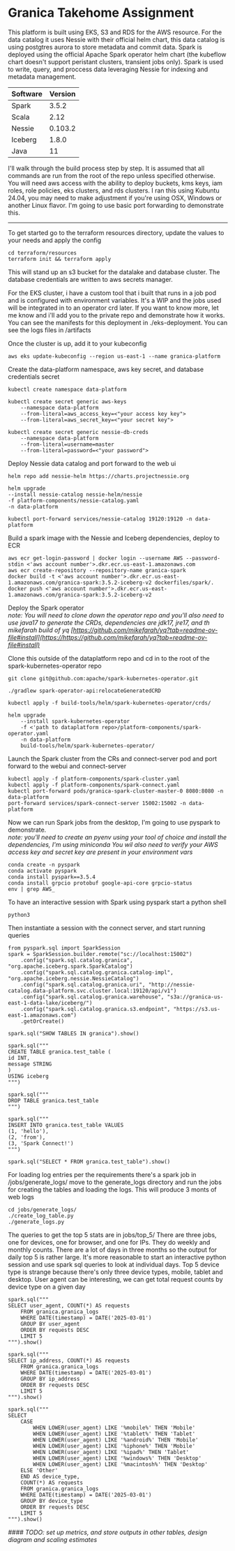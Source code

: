 # Granica Takehome Assignment

This platform is built using EKS, S3 and RDS for the AWS resource. For the data catalog it uses Nessie with their official helm chart, this data catalog is using postgtres aurora to store metadata and commit data. Spark is deployed using the official Apache Spark operator helm chart (the kubeflow chart doesn't support peristant clusters, transient jobs only). Spark is used to write, query, and proccess data leveraging Nessie for indexing and metadata management.


| Software | Version |
| ---------- | --------- |
| Spark    | 3.5.2   |
| Scala    | 2.12    |
| Nessie   | 0.103.2 |
| Iceberg  | 1.8.0   |
| Java     | 11      |

I'll walk through the build process step by step. It is assumed that all commands are run from the root of the repo unless specified otherwise. You will need aws access with the ability to deploy buckets, kms keys, iam roles, role policies, eks clusters, and rds clusters. I ran this using Kubuntu 24.04, you may need to make adjustment if you're using OSX, Windows or another Linux flavor. I'm going to use basic port forwarding to demonstrate this.

---

To get started go to the terraform resources directory, update the values to your needs and apply the config

```
cd terraform/resources
terraform init && terraform apply
```

This will stand up an s3 bucket for the datalake and database cluster. The database credentials are written to aws secrets manager.

For the EKS cluster, i have a custom tool that i built that runs in a job pod and is configured with environment variables. It's a WIP and the jobs used will be integrated in to an operator crd later. If you want to know more, let me know and i'll add you to the private repo and demonstrate how it works. You can see the manifests for this deployment in ./eks-deployment. You can see the logs files in /artifacts

Once the cluster is up, add it to your kubeconfig

`aws eks update-kubeconfig --region us-east-1 --name granica-platform`

Create the data-platform namespace, aws key secret, and database credentials secret

```
kubectl create namespace data-platform

kubectl create secret generic aws-keys
    --namespace data-platform
    --from-literal=aws_access_key=<"your access key key">
    --from-literal=aws_secret_key=<"your secret key">

kubectl create secret generic nessie-db-creds
    --namespace data-platform
    --from-literal=username=master
    --from-literal=password=<"your password">
```

Deploy Nessie data catalog and port forward to the web ui

```
helm repo add nessie-helm https://charts.projectnessie.org

helm upgrade
--install nessie-catalog nessie-helm/nessie
-f platform-components/nessie-catalog.yaml
-n data-platform

kubectl port-forward services/nessie-catalog 19120:19120 -n data-platform
```

Build a spark image with the Nessie and Iceberg dependencies, deploy to ECR

```
aws ecr get-login-password | docker login --username AWS --password-stdin <'aws account number'>.dkr.ecr.us-east-1.amazonaws.com
aws ecr create-repository --repository-name granica-spark
docker build -t <'aws account number'>.dkr.ecr.us-east-1.amazonaws.com/granica-spark:3.5.2-iceberg-v2 dockerfiles/spark/.
docker push <'aws account number'>.dkr.ecr.us-east-1.amazonaws.com/granica-spark:3.5.2-iceberg-v2
```

Deploy the Spark operator<br>
*note: You will need to clone down the operator repo and you'll
also need to use java17 to generate the CRDs, dependencies are
jdk17, jre17, and th mikefarah build of yq
[https://github.com/mikefarah/yq?tab=readme-ov-file#install](https://https://github.com/mikefarah/yq?tab=readme-ov-file#install)*

Clone this outside of the dataplatform repo and cd in to the root of the spark-kubernetes-operator repo

```
git clone git@github.com:apache/spark-kubernetes-operator.git

./gradlew spark-operator-api:relocateGeneratedCRD

kubectl apply -f build-tools/helm/spark-kubernetes-operator/crds/

helm upgrade
    --install spark-kubernetes-operator
    -f <'path to dataplatform repo>/platform-components/spark-operator.yaml
    -n data-platform
    build-tools/helm/spark-kubernetes-operator/
```

Launch the Spark cluster from the CRs and connect-server pod and port forward to the webui and connect-server

```
kubectl apply -f platform-components/spark-cluster.yaml
kubectl apply -f platform-components/spark-connect.yaml
kubectl port-forward pods/granica-spark-cluster-master-0 8080:8080 -n data-platform
port-forward services/spark-connect-server 15002:15002 -n data-platform
```

Now we can run Spark jobs from the desktop, I'm going to use pyspark to demonstrate.<br>
*note: you'll need to create an pyenv using your tool of choice and install the dependencies, I'm using miniconda You wil also need to verify your AWS access key and secret key are present in your environment vars*

```
conda create -n pyspark
conda activate pyspark
conda install pyspark==3.5.4
conda install grpcio protobuf google-api-core grpcio-status
env | grep AWS_
```

To have an interactive session with Spark using pyspark start a python shell

`python3`

Then instantiate a session with the connect server, and start running queries

```
from pyspark.sql import SparkSession
spark = SparkSession.builder.remote("sc://localhost:15002")
    .config("spark.sql.catalog.granica", "org.apache.iceberg.spark.SparkCatalog")
    .config("spark.sql.catalog.granica.catalog-impl", "org.apache.iceberg.nessie.NessieCatalog")
    .config("spark.sql.catalog.granica.uri", "http://nessie-catalog.data-platform.svc.cluster.local:19120/api/v1")
    .config("spark.sql.catalog.granica.warehouse", "s3a://granica-us-east-1-data-lake/iceberg/")
    .config("spark.sql.catalog.granica.s3.endpoint", "https://s3.us-east-1.amazonaws.com")
    .getOrCreate()

spark.sql("SHOW TABLES IN granica").show()

spark.sql("""
CREATE TABLE granica.test_table (
id INT,
message STRING
)
USING iceberg
""")

spark.sql("""
DROP TABLE granica.test_table
""")

spark.sql("""
INSERT INTO granica.test_table VALUES
(1, 'hello'),
(2, 'from'),
(3, 'Spark Connect!')
""")

spark.sql("SELECT * FROM granica.test_table").show()
```

For loading log entries per the requirements there's a spark job in /jobs/generate_logs/ move to the generate_logs directory and run the jobs for creating the tables and loading the logs. This will produce 3 monts of web logs

```
cd jobs/generate_logs/
./create_log_table.py
./generate_logs.py
```

The queries to get the top 5 stats are in jobs/top_5/
There are three jobs, one for devices, one for browser, and one for IPs. They do weekly and monthly counts.
There are a lot of days in three months so the output for daily top 5 is rather large. It's more reasonable to start an interactive python session and use spark sql queries to look at individual days. Top 5 device type is strange because there's only three device types, mobile, tablet and desktop. User agent can be interesting, we can get total request counts by device type on a given day

```
spark.sql("""
SELECT user_agent, COUNT(*) AS requests
    FROM granica.granica_logs
    WHERE DATE(timestamp) = DATE('2025-03-01')
    GROUP BY user_agent
    ORDER BY requests DESC
    LIMIT 5
""").show()

spark.sql("""
SELECT ip_address, COUNT(*) AS requests
    FROM granica.granica_logs
    WHERE DATE(timestamp) = DATE('2025-03-01')
    GROUP BY ip_address
    ORDER BY requests DESC
    LIMIT 5
""").show()

spark.sql("""
SELECT
    CASE
        WHEN LOWER(user_agent) LIKE '%mobile%' THEN 'Mobile'
        WHEN LOWER(user_agent) LIKE '%tablet%' THEN 'Tablet'
        WHEN LOWER(user_agent) LIKE '%android%' THEN 'Mobile'
        WHEN LOWER(user_agent) LIKE '%iphone%' THEN 'Mobile'
        WHEN LOWER(user_agent) LIKE '%ipad%' THEN 'Tablet'
        WHEN LOWER(user_agent) LIKE '%windows%' THEN 'Desktop'
        WHEN LOWER(user_agent) LIKE '%macintosh%' THEN 'Desktop'
    ELSE 'Other'
    END AS device_type,
    COUNT(*) AS requests
    FROM granica.granica_logs
    WHERE DATE(timestamp) = DATE('2025-03-01')
    GROUP BY device_type
    ORDER BY requests DESC
    LIMIT 5
""").show()
```

*#### TODO: set up metrics, and store outputs in other tables, design diagram and scaling estimates*
